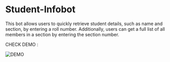 # Student-Infobot
This bot allows users to quickly retrieve student details, such as name and section, by entering a roll number. Additionally, users can get a full list of all members in a section by entering the section number.


CHECK DEMO :

![DEMO](https://github.com/user-attachments/assets/ae8c2dd8-6b13-4eea-b449-7c6caeef92f7)


